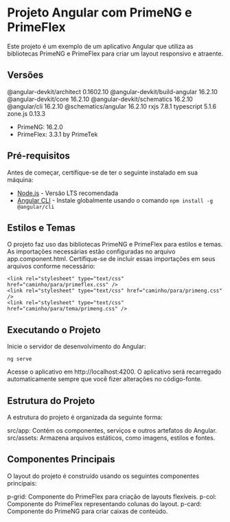 # Projeto Angular com PrimeNG e PrimeFlex

Este projeto é um exemplo de um aplicativo Angular que utiliza as bibliotecas PrimeNG e PrimeFlex para criar um layout responsivo e atraente.

## Versões
@angular-devkit/architect       0.1602.10
@angular-devkit/build-angular   16.2.10
@angular-devkit/core            16.2.10
@angular-devkit/schematics      16.2.10
@angular/cli                    16.2.10
@schematics/angular             16.2.10
rxjs                            7.8.1
typescript                      5.1.6
zone.js                         0.13.3
- PrimeNG:                      16.2.0
- PrimeFlex:                    3.3.1 by PrimeTek

## Pré-requisitos

Antes de começar, certifique-se de ter o seguinte instalado em sua máquina:

- [Node.js](https://nodejs.org/) - Versão LTS recomendada
- [Angular CLI](https://angular.io/cli) - Instale globalmente usando o comando `npm install -g @angular/cli`

## Estilos e Temas
O projeto faz uso das bibliotecas PrimeNG e PrimeFlex para estilos e temas. As importações necessárias estão configuradas no arquivo app.component.html. Certifique-se de incluir essas importações em seus arquivos conforme necessário:

``` <!-- Adicione as importações no cabeçalho do seu arquivo app.component.html -->
<link rel="stylesheet" type="text/css" href="caminho/para/primeflex.css" />
<link rel="stylesheet" type="text/css" href="caminho/para/primeng.css" />
<link rel="stylesheet" type="text/css" href="caminho/para/tema/primeng.css" />
```


## Executando o Projeto 
Inicie o servidor de desenvolvimento do Angular:

```
ng serve
```

Acesse o aplicativo em http://localhost:4200. O aplicativo será recarregado automaticamente sempre que você fizer alterações no código-fonte.

## Estrutura do Projeto
A estrutura do projeto é organizada da seguinte forma:

src/app: Contém os componentes, serviços e outros artefatos do Angular.
src/assets: Armazena arquivos estáticos, como imagens, estilos e fontes.

## Componentes Principais
O layout do projeto é construído usando os seguintes componentes principais:

p-grid: Componente do PrimeFlex para criação de layouts flexíveis.
p-col: Componente do PrimeFlex representando colunas do layout.
p-card: Componente do PrimeNG para criar caixas de conteúdo.


